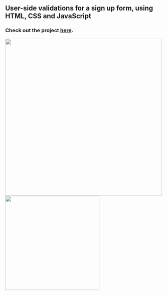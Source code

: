 ## User-side validations for a sign up form, using HTML, CSS and JavaScript

### Check out the project [here](https://inomniaparatus-wd.github.io/Form-Validator/).

<img src="https://user-images.githubusercontent.com/78725314/224530159-e2e78140-485d-4b72-9971-23250494da2a.png" width=500px>
<img src="https://user-images.githubusercontent.com/78725314/224530268-4b277204-211c-4ca7-a349-40db07825acf.png" width=300px>
